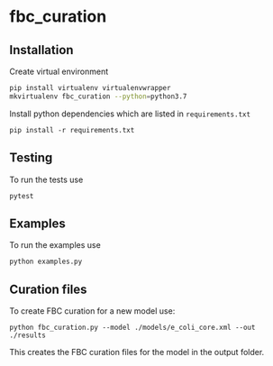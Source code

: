 # fbc_curation

## Installation

Create virtual environment
```bash
pip install virtualenv virtualenvwrapper
mkvirtualenv fbc_curation --python=python3.7
```

Install python dependencies which are listed in `requirements.txt`
```
pip install -r requirements.txt
```

## Testing
To run the tests use
```
pytest
```

## Examples
To run the examples use
```
python examples.py
```

## Curation files
To create FBC curation for a new model use:
```
python fbc_curation.py --model ./models/e_coli_core.xml --out ./results 
```
This creates the FBC curation files for the model in the output folder.


